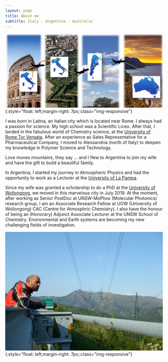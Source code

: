 ```yaml
---
layout: page
title: About me
subtitle: Italy - Argentina - Australia
---
```

![Travelling](/assets/img/Travel.JPG){:style="float: left;margin-right: 7px;:class="img-responsive"} <br />

I was born in Latina, an Italian city which is located near Rome. I always had a passion for science. My high school was a Scientific Liceo. After that, I landed in the fabulous world of Chemistry science, at the [University of Rome Tor Vergata](https://en.uniroma2.it/). After an experience as Sales Representative for a Pharmaceutical Company, I moved to Alessandria (north of Italy) to deepen my knowledge in Polymer Science and Technology. <br />

Love moves mountains, they say ... and I flew to Argentina to join my wife and have the gift to build a beautiful family. <br />

In Argentina, I started my journey in Atmospheric Physics and had the opportunity to work as a Lecturer at the [University of La Pampa](http://www.unlpam.edu.ar/). <br />

Since my wife was granted a scholarship to do a PhD at the [University of Wollongong](https://www.uow.edu.au/), we moved in this marvelous city in July 2019. At the moment, after working as Senior PostDoc at UNSW-MoPhos (Molecular Photonics) research group, I am an Associate Research Fellow at UOW (University of Wollongong) CAC (Centre for Atmosphric Chemistry). I also have the honour of being an (Honorary) Adjunct Associate Lecturer at the UNSW School of Chemistry. Environmental and Earth systems are becoming my new challenging fields of investigation. <br />


![Pampa](/assets/img/giac.jpg){:style="float: left;margin-right: 7px;:class="img-responsive"}
